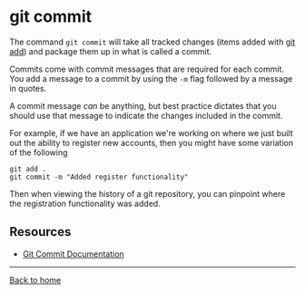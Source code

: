 # git commit
The command `git commit` will take all tracked changes (items added with [git add](./Add.md)) and package them up in what is called a commit.

Commits come with commit messages that are required for each commit. You add a message to a commit by using the `-m` flag followed by a message in quotes.

A commit message _can_ be anything, but best practice dictates that you should use that message to indicate the changes included in the commit. 

For example, if we have an application we're working on where we just built out the ability to register new accounts, then you might have some variation of the following
    
    git add . 
    git commit -m "Added register functionality"
Then when viewing the history of a git repository, you can pinpoint where the registration functionality was added.

 ## Resources
  - [Git Commit Documentation](http://git-scm.com/docs/git-commit)
  ---
  [Back to home](../READ.md)
  